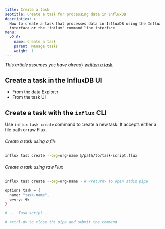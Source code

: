 ```yaml
---
title: Create a task
seotitle: Create a task for processing data in InfluxDB
description: >
  How to create a task that processes data in InfluxDB using the InfluxDB user
  interface or the 'influx' command line interface.
menu:
  v2_0:
    name: Create a task
    parent: Manage tasks
    weight: 1
---
```


_This article assumes you have already [written a task](/v2.0/process-data/write-a-task)._

## Create a task in the InfluxDB UI

- From the data Explorer
- From the task UI

## Create a task with the `influx` CLI
Use `influx task create` command to create a new task.
It accepts either a file path or raw Flux.

###### Create a task using a file
```sh
influx task create --org=org-name @/path/to/task-script.flux
```

###### Create a task using raw Flux
```sh
influx task create --org=org-name - # <return> to open stdin pipe

options task = {
  name: "task-name",
  every: 6h
}

# ... Task script ...

# <ctrl-d> to close the pipe and submit the command
```
